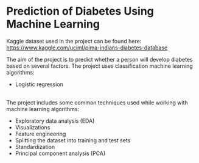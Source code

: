 # Prediction of Diabetes Using Machine Learning

Kaggle dataset used in the project can be found here:
https://www.kaggle.com/uciml/pima-indians-diabetes-database

The aim of the project is to predict whether a person will develop diabetes based on several factors.
The project uses classification machine learning algorithms:
- Logistic regression

<br>
The project includes some common techniques used while working with machine learning algorithms: <br>

- Exploratory data analysis (EDA)
- Visualizations
- Feature engineering
- Splitting the dataset into training and test sets
- Standardization
- Principal component analysis (PCA)

